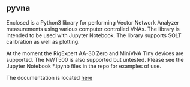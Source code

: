pyvna
-------------------

Enclosed is a Python3 library for performing Vector Network Analyzer 
measurements using various computer controlled VNAs.  The library is intended to be used with Jupyter Notebook.  The library supports SOLT calibration as well as plotting.

At the moment the RigExpert AA-30 Zero and MiniVNA Tiny devices are supported.
The NWT500 is also supported but untested.
Please see the Jupyter Notebook \*.ipynb files in the repo for examples
of use.

The documentation is located [here](README.ipynb)



